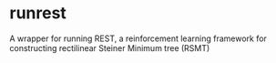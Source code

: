# runrest
A wrapper for running REST, a reinforcement learning framework for constructing rectilinear Steiner Minimum tree (RSMT)

